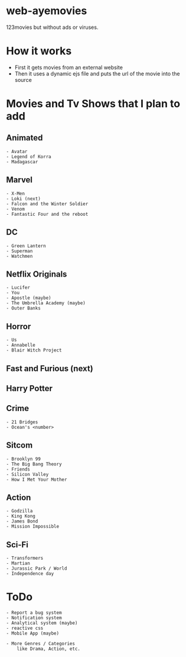 # web-ayemovies
123movies but without ads or viruses.

# How it works
- First it gets movies from an external website
- Then it uses a dynamic ejs file and puts the url of the movie into the source

# Movies and Tv Shows that I plan to add
## Animated
    - Avatar
    - Legend of Korra
    - Madagascar

## Marvel
    - X-Men
    - Loki (next)
    - Falcon and the Winter Soldier
    - Venom
    - Fantastic Four and the reboot

## DC
    - Green Lantern
    - Superman
    - Watchmen

## Netflix Originals
    - Lucifer
    - You
    - Apostle (maybe)
    - The Umbrella Academy (maybe)
    - Outer Banks

## Horror
    - Us
    - Annabelle
    - Blair Witch Project


## Fast and Furious (next)

## Harry Potter

## Crime
    - 21 Bridges
    - Ocean's <number>

## Sitcom
    - Brooklyn 99
    - The Big Bang Theory
    - Friends
    - Silicon Valley
    - How I Met Your Mother

## Action
    - Godzilla
    - King Kong
    - James Bond
    - Mission Impossible

## Sci-Fi
    - Transformers
    - Martian
    - Jurassic Park / World
    - Independence day

# ToDo
    - Report a bug system
    - Notification system
    - Analytical system (maybe)
    - reactive css
    - Mobile App (maybe)

    - More Genres / Categories 
        like Drama, Action, etc.
